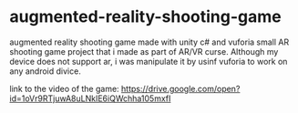 # augmented-reality-shooting-game
augmented reality shooting game made with unity c# and vuforia
small AR shooting game project that i made as part of AR/VR curse.
Although my device does not support ar, i was manipulate it by usinf vuforia to work on any android divice.

link to the video of the game:
https://drive.google.com/open?id=1oVr9RTjuwA8uLNkIE6iQWchha105mxfI

